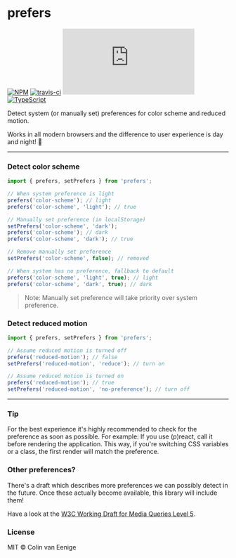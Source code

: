 # prefers

[![NPM](http://img.shields.io/npm/v/prefers.svg)](https://www.npmjs.com/package/prefers)
[![travis-ci](https://travis-ci.org/vaneenige/prefers.svg)](https://travis-ci.org/vaneenige/prefers)
[![gzip size](http://img.badgesize.io/https://unpkg.com/prefers/dist/index.js?compression=gzip)](https://unpkg.com/prefers)
[![TypeScript](https://img.shields.io/static/v1.svg?label=&message=TypeScript&color=294E80)](https://www.typescriptlang.org/)

Detect system (or manually set) preferences for color scheme and reduced motion.

Works in all modern browsers and the difference to user experience is day and night! 😬



---


### Detect color scheme

```js
import { prefers, setPrefers } from 'prefers';

// When system preference is light
prefers('color-scheme'); // light
prefers('color-scheme', 'light'); // true

// Manually set preference (in localStorage)
setPrefers('color-scheme', 'dark');
prefers('color-scheme'); // dark
prefers('color-scheme', 'dark'); // true

// Remove manually set preference
setPrefers('color-scheme', false); // removed

// When system has no preference, fallback to default
prefers('color-scheme', 'light', true); // light
prefers('color-scheme', 'dark', true); // dark
```

> Note: Manually set preference will take priority over system preference.

### Detect reduced motion

```js
import { prefers, setPrefers } from 'prefers';

// Assume reduced motion is turned off
prefers('reduced-motion'); // false
setPrefers('reduced-motion', 'reduce'); // turn on

// Assume reduced motion is turned on
prefers('reduced-motion'); // true
setPrefers('reduced-motion', 'no-preference'); // turn off
```

---

### Tip

For the best experience it's highly recommended to check for the preference as soon as possible. For example: If you use (p)react, call it before rendering the application. This way, if you're switching CSS variables or a class, the first render will match the preference.

### Other preferences?

There's a draft which describes more preferences we can possibly detect in the future. Once these actually become available, this library will include them!

Have a look at the [W3C Working Draft for Media Queries Level 5](https://www.w3.org/TR/mediaqueries-5/#media-descriptor-table).

### License

MIT © Colin van Eenige
